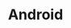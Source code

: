 ---
layout: list
type: tag
title: Android
slug: android
category: development
sidebar: true
description: >
   how to develop an android application
---